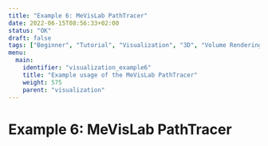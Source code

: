 ```yaml
---
title: "Example 6: MeVisLab PathTracer"
date: 2022-06-15T08:56:33+02:00
status: "OK"
draft: false
tags: ["Beginner", "Tutorial", "Visualization", "3D", "Volume Rendering", "PathTracer"]
menu: 
  main:
    identifier: "visualization_example6"
    title: "Example usage of the MeVisLab PathTracer"
    weight: 575
    parent: "visualization"
---
```

# Example 6: MeVisLab PathTracer
